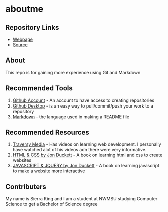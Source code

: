 # aboutme

## Repository Links
- [Webpage](https://SierraK.github.io/aboutme/ "aboutme Markdown Webpage")
- [Source](https://github.com/SierraK/aboutme "aboutme Markdown Source")

## About
This repo is for gaining more experience using Git and Markdown 

## Recommended Tools
1. [Github Account](https://github.com/) - An account to have access to creating repositories
1. [Github Desktop](https://desktop.github.com/) - is an easy way to pull/commit/push your work to a repository
1. [Markdown](https://en.wikipedia.org/wiki/Markdown) - the language used in making a README file

## Recommended Resources
1. [Traversy Media](https://www.youtube.com/channel/UC29ju8bIPH5as8OGnQzwJyA) - Has videos on learning web development. I personally have watched alot of his videos adn there were very informative. 
1. [HTML & CSS by Jon Duckett](http://www.htmlandcssbook.com/) - A book on learning html and css to create websites
1. [JAVASCRIPT & JQUERY by Jon Duckett](http://javascriptbook.com/) - A book on learning javascript to make a website more interactive

## Contributers 
My name is Sierra King and I am a student at NWMSU studying Computer Science to get a Bachelor of Science degree
![]()
